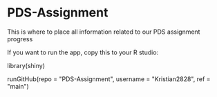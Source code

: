 # PDS-Assignment
This is where to place all information related to our PDS assignment progress

If you want to run the app, copy this to your R studio:

library(shiny)

runGitHub(repo = "PDS-Assignment", username = "Kristian2828", ref = "main")
